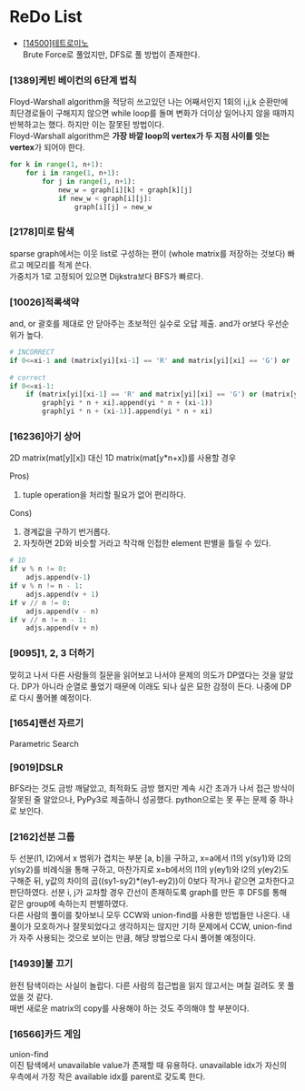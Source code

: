 # ReDo List
- [[14500]테트로미노](https://www.acmicpc.net/problem/14500)  
Brute Force로 풀었지만, DFS로 풀 방법이 존재한다.

### [1389]케빈 베이컨의 6단계 법칙
Floyd-Warshall algorithm을 적당히 쓰고있던 나는 어째서인지 1회의 i,j,k 순환만에 최단경로들이 구해지지 않으면 while loop를 돌며 변화가 더이상 일어나지 않을 때까지 반복하고는 했다. 하지만 이는 잘못된 방법이다.  
Floyd-Warshall algorithm은 **가장 바깥 loop의 vertex가 두 지점 사이를 잇는 vertex**가 되어야 한다.
```python
for k in range(1, n+1):
    for i in range(1, n+1):
        for j in range(1, n+1):
            new_w = graph[i][k] + graph[k][j]
            if new_w < graph[i][j]:
                graph[i][j] = new_w
```

### [2178]미로 탐색
sparse graph에서는 이웃 list로 구성하는 편이 (whole matrix를 저장하는 것보다) 빠르고 메모리를 적게 쓴다.  
가중치가 1로 고정되어 있으면 Dijkstra보다 BFS가 빠르다.

### [10026]적록색약
and, or 괄호를 제대로 안 닫아주는 초보적인 실수로 오답 제출. and가 or보다 우선순위가 높다.  
```python
# INCORRECT
if 0<=xi-1 and (matrix[yi][xi-1] == 'R' and matrix[yi][xi] == 'G') or (matrix[yi][xi-1] == 'G' and matrix[yi][xi] == 'R'):
    
# correct
if 0<=xi-1:
    if (matrix[yi][xi-1] == 'R' and matrix[yi][xi] == 'G') or (matrix[yi][xi-1] == 'G' and matrix[yi][xi] == 'R'):
        graph[yi * n + xi].append(yi * n + (xi-1))
        graph[yi * n + (xi-1)].append(yi * n + xi)
```

### [16236]아기 상어
2D matrix(mat[y][x]) 대신 1D matrix(mat[y*n+x])를 사용할 경우  

Pros)
1. tuple operation을 처리할 필요가 없어 편리하다.  

Cons)
1. 경계값을 구하기 번거롭다.
2. 자칫하면 2D와 비슷할 거라고 착각해 인접한 element 판별을 틀릴 수 있다.  

```python
# 1D
if v % n != 0:
    adjs.append(v-1)
if v % n != n - 1:
    adjs.append(v + 1)
if v // n != 0:
    adjs.append(v - n)
if v // n != n - 1:
    adjs.append(v + n)
```

### [9095]1, 2, 3 더하기
맞히고 나서 다른 사람들의 질문을 읽어보고 나서야 문제의 의도가 DP였다는 것을 알았다. DP가 아니라 순열로 풀었기 때문에 이래도 되나 싶은 묘한 감정이 든다. 나중에 DP로 다시 풀어볼 예정이다.  

### [1654]랜선 자르기
Parametric Search

### [9019]DSLR
BFS라는 것도 금방 깨달았고, 최적화도 금방 했지만 계속 시간 초과가 나서 접근 방식이 잘못된 줄 알았으나, PyPy3로 제출하니 성공했다. python으로는 못 푸는 문제 중 하나로 보인다.  

### [2162]선분 그룹
두 선분(l1, l2)에서 x 범위가 겹치는 부분 [a, b]을 구하고, x=a에서 l1의 y(sy1)와 l2의 y(sy2)를 비례식을 통해 구하고, 마찬가지로 x=b에서의 l1의 y(ey1)와 l2의 y(ey2)도 구해준 뒤, y값의 차이의 곱((sy1-sy2)*(ey1-ey2))이 0보다 작거나 같으면 교차한다고 판단하였다. 선분 i, j가 교차할 경우 간선이 존재하도록 graph를 만든 후 DFS를 통해 같은 group에 속하는지 판별하였다.  
다른 사람의 풀이를 찾아보니 모두 CCW와 union-find를 사용한 방법들만 나온다. 내 풀이가 모호하거나 잘못되었다고 생각하지는 않지만 기하 문제에서 CCW, union-find가 자주 사용되는 것으로 보이는 만큼, 해당 방법으로 다시 풀어볼 예정이다.  

### [14939]불 끄기
완전 탐색이라는 사실이 놀랍다. 다른 사람의 접근법을 읽지 않고서는 며칠 걸려도 못 풀었을 것 같다.  
매번 새로운 matrix의 copy를 사용해야 하는 것도 주의해야 할 부분이다.  

### [16566]카드 게임
union-find  
이진 탐색에서 unavailable value가 존재할 때 유용하다. unavailable idx가 자신의 우측에서 가장 작은 available idx를 parent로 갖도록 한다.  
